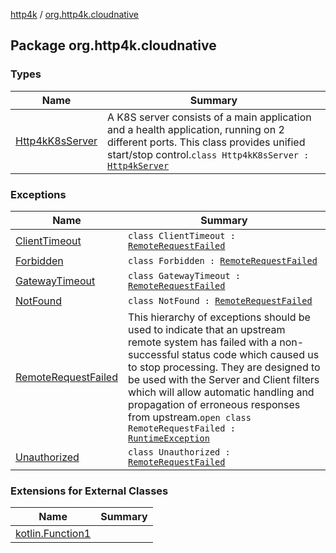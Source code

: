 [http4k](../index.md) / [org.http4k.cloudnative](./index.md)

## Package org.http4k.cloudnative

### Types

| Name | Summary |
|---|---|
| [Http4kK8sServer](-http4k-k8s-server/index.md) | A K8S server consists of a main application and a health application, running on 2 different ports. This class provides unified start/stop control.`class Http4kK8sServer : `[`Http4kServer`](../org.http4k.server/-http4k-server/index.md) |

### Exceptions

| Name | Summary |
|---|---|
| [ClientTimeout](-client-timeout/index.md) | `class ClientTimeout : `[`RemoteRequestFailed`](-remote-request-failed/index.md) |
| [Forbidden](-forbidden/index.md) | `class Forbidden : `[`RemoteRequestFailed`](-remote-request-failed/index.md) |
| [GatewayTimeout](-gateway-timeout/index.md) | `class GatewayTimeout : `[`RemoteRequestFailed`](-remote-request-failed/index.md) |
| [NotFound](-not-found/index.md) | `class NotFound : `[`RemoteRequestFailed`](-remote-request-failed/index.md) |
| [RemoteRequestFailed](-remote-request-failed/index.md) | This hierarchy of exceptions should be used to indicate that an upstream remote system has failed with a non-successful status code which caused us to stop processing. They are designed to be used with the Server and Client filters which will allow automatic handling and propagation of erroneous responses from upstream.`open class RemoteRequestFailed : `[`RuntimeException`](https://kotlinlang.org/api/latest/jvm/stdlib/kotlin/-runtime-exception/index.html) |
| [Unauthorized](-unauthorized/index.md) | `class Unauthorized : `[`RemoteRequestFailed`](-remote-request-failed/index.md) |

### Extensions for External Classes

| Name | Summary |
|---|---|
| [kotlin.Function1](kotlin.-function1/index.md) |  |
